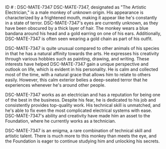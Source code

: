 ID # : DSC-MATE-7347
DSC-MATE-7347, designated as "The Artistic Electrician," is a male monkey of unknown origin. His appearance is characterized by a frightened mouth, making it appear like he's constantly in a state of terror. DSC-MATE-7347's eyes are currently unknown, as they have been obscured by a thick layer of hair. The monkey wears a blue bandana around his head and a gold earring on one of his ears. Additionally, DSC-MATE-7347 is often seen wearing a gold chain as part of his outfit.

DSC-MATE-7347 is quite unusual compared to other animals of his species in that he has a natural affinity towards the arts. He expresses his creativity through various hobbies such as painting, drawing, and writing. These interests have helped DSC-MATE-7347 gain a unique perspective and outlook on life, which is evident in his personality. He is calm and collected most of the time, with a natural grace that allows him to relate to others easily. However, this calm exterior belies a deep-seated terror that he experiences whenever he's around other people. 

DSC-MATE-7347 works as an electrician and has a reputation for being one of the best in the business. Despite his fear, he is dedicated to his job and consistently provides top-quality work. His technical skill is unmatched, and he's able to fix even the most complicated electrical systems with ease. DSC-MATE-7347's ability and creativity have made him an asset to the Foundation, where he currently works as a technician.

DSC-MATE-7347 is an enigma, a rare combination of technical skill and artistic talent. There is much more to this monkey than meets the eye, and the Foundation is eager to continue studying him and unlocking his secrets.